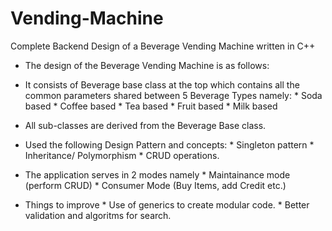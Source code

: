 # Vending-Machine
Complete Backend Design of a Beverage Vending Machine written in C++

* The design of the Beverage Vending Machine is as follows:
* It consists of Beverage base class at the top which contains all the common parameters shared 
  between 5 Beverage Types namely:
                    * Soda based
                    * Coffee based
                    * Tea based
                    * Fruit based
                    * Milk based
* All sub-classes are derived from the Beverage Base class.

* Used the following Design Pattern and concepts:
                    * Singleton pattern
                    * Inheritance/ Polymorphism
                    * CRUD operations.
* The application serves in 2 modes namely
                    * Maintainance mode (perform CRUD)
                    * Consumer Mode (Buy Items, add Credit etc.)
* Things to improve
      * Use of generics to create modular code.
      * Better validation and algoritms for search.
